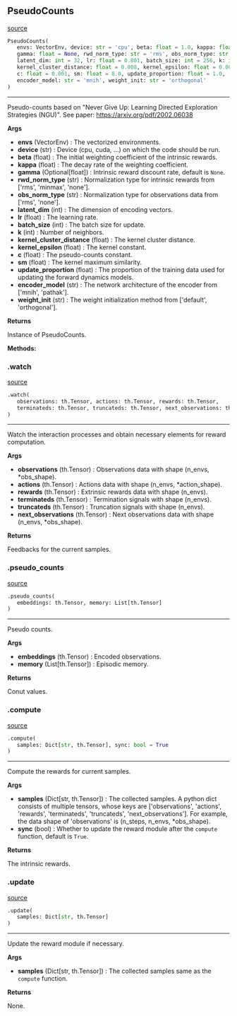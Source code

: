#


## PseudoCounts
[source](https://github.com/RLE-Foundation/rllte/blob/main/rllte/xplore/reward/pseudo_counts.py/#L40)
```python 
PseudoCounts(
   envs: VectorEnv, device: str = 'cpu', beta: float = 1.0, kappa: float = 0.0,
   gamma: float = None, rwd_norm_type: str = 'rms', obs_norm_type: str = 'none',
   latent_dim: int = 32, lr: float = 0.001, batch_size: int = 256, k: int = 10,
   kernel_cluster_distance: float = 0.008, kernel_epsilon: float = 0.0001,
   c: float = 0.001, sm: float = 8.0, update_proportion: float = 1.0,
   encoder_model: str = 'mnih', weight_init: str = 'orthogonal'
)
```


---
Pseudo-counts based on "Never Give Up: Learning Directed Exploration Strategies (NGU)".
See paper: https://arxiv.org/pdf/2002.06038


**Args**

* **envs** (VectorEnv) : The vectorized environments.
* **device** (str) : Device (cpu, cuda, ...) on which the code should be run.
* **beta** (float) : The initial weighting coefficient of the intrinsic rewards.
* **kappa** (float) : The decay rate of the weighting coefficient.
* **gamma** (Optional[float]) : Intrinsic reward discount rate, default is `None`.
* **rwd_norm_type** (str) : Normalization type for intrinsic rewards from ['rms', 'minmax', 'none'].
* **obs_norm_type** (str) : Normalization type for observations data from ['rms', 'none'].
* **latent_dim** (int) : The dimension of encoding vectors.
* **lr** (float) : The learning rate.
* **batch_size** (int) : The batch size for update.
* **k** (int) : Number of neighbors.
* **kernel_cluster_distance** (float) : The kernel cluster distance.
* **kernel_epsilon** (float) : The kernel constant.
* **c** (float) : The pseudo-counts constant.
* **sm** (float) : The kernel maximum similarity.
* **update_proportion** (float) : The proportion of the training data used for updating the forward dynamics models.
* **encoder_model** (str) : The network architecture of the encoder from ['mnih', 'pathak'].
* **weight_init** (str) : The weight initialization method from ['default', 'orthogonal'].



**Returns**

Instance of PseudoCounts.


**Methods:**


### .watch
[source](https://github.com/RLE-Foundation/rllte/blob/main/rllte/xplore/reward/pseudo_counts.py/#L126)
```python
.watch(
   observations: th.Tensor, actions: th.Tensor, rewards: th.Tensor,
   terminateds: th.Tensor, truncateds: th.Tensor, next_observations: th.Tensor
)
```

---
Watch the interaction processes and obtain necessary elements for reward computation.


**Args**

* **observations** (th.Tensor) : Observations data with shape (n_envs, *obs_shape).
* **actions** (th.Tensor) : Actions data with shape (n_envs, *action_shape).
* **rewards** (th.Tensor) : Extrinsic rewards data with shape (n_envs).
* **terminateds** (th.Tensor) : Termination signals with shape (n_envs).
* **truncateds** (th.Tensor) : Truncation signals with shape (n_envs).
* **next_observations** (th.Tensor) : Next observations data with shape (n_envs, *obs_shape).


**Returns**

Feedbacks for the current samples.

### .pseudo_counts
[source](https://github.com/RLE-Foundation/rllte/blob/main/rllte/xplore/reward/pseudo_counts.py/#L169)
```python
.pseudo_counts(
   embeddings: th.Tensor, memory: List[th.Tensor]
)
```

---
Pseudo counts.


**Args**

* **embeddings** (th.Tensor) : Encoded observations.
* **memory** (List[th.Tensor]) : Episodic memory.


**Returns**

Conut values.

### .compute
[source](https://github.com/RLE-Foundation/rllte/blob/main/rllte/xplore/reward/pseudo_counts.py/#L194)
```python
.compute(
   samples: Dict[str, th.Tensor], sync: bool = True
)
```

---
Compute the rewards for current samples.


**Args**

* **samples** (Dict[str, th.Tensor]) : The collected samples. A python dict consists of multiple tensors,
    whose keys are ['observations', 'actions', 'rewards', 'terminateds', 'truncateds', 'next_observations'].
    For example, the data shape of 'observations' is (n_steps, n_envs, *obs_shape).
* **sync** (bool) : Whether to update the reward module after the `compute` function, default is `True`.


**Returns**

The intrinsic rewards.

### .update
[source](https://github.com/RLE-Foundation/rllte/blob/main/rllte/xplore/reward/pseudo_counts.py/#L247)
```python
.update(
   samples: Dict[str, th.Tensor]
)
```

---
Update the reward module if necessary.


**Args**

* **samples** (Dict[str, th.Tensor]) : The collected samples same as the `compute` function.


**Returns**

None.
